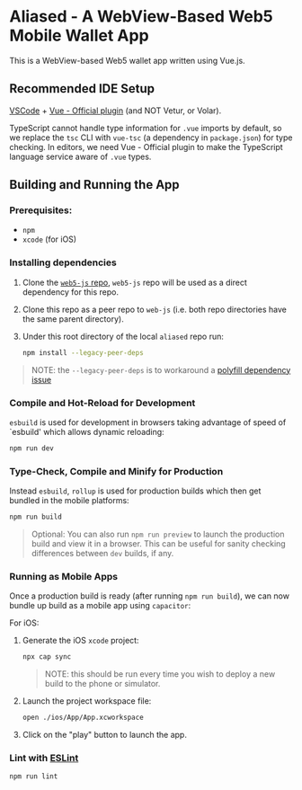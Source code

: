 # Aliased - A WebView-Based Web5 Mobile Wallet App

This is a WebView-based Web5 wallet app written using Vue.js.


## Recommended IDE Setup

[VSCode](https://code.visualstudio.com/) + [Vue - Official plugin](https://marketplace.visualstudio.com/items?itemName=Vue.volar) (and NOT Vetur, or Volar).

TypeScript cannot handle type information for `.vue` imports by default, so we replace the `tsc` CLI with `vue-tsc` (a dependency in `package.json`) for type checking. In editors, we need Vue - Official plugin to make the TypeScript language service aware of `.vue` types.

## Building and Running the App

### Prerequisites:
- `npm`
- `xcode` (for iOS)

### Installing dependencies
1. Clone the [`web5-js` repo](https://github.com/TBD54566975/web5-js), `web5-js` repo will be used as a direct dependency for this repo.
2. Clone this repo as a peer repo to `web-js` (i.e. both repo directories have the same parent directory).
3. Under this root directory of the local `aliased` repo run:

    ```sh
    npm install --legacy-peer-deps
    ```

> NOTE: the `--legacy-peer-deps` is to workaround a [polyfill dependency issue](https://github.com/TBD54566975/aliased/issues/1)

### Compile and Hot-Reload for Development
`esbuild` is used for development in browsers taking advantage of speed of `esbuild' which allows dynamic reloading:

```sh
npm run dev
```

### Type-Check, Compile and Minify for Production
Instead `esbuild`, `rollup` is used for production builds which then get bundled in the mobile platforms:

```sh
npm run build
```

> Optional: You can also run `npm run preview` to launch the production build and view it in a browser. This can be useful for sanity checking differences between `dev` builds, if any.

### Running as Mobile Apps
Once a production build is ready (after running `npm run build`), we can now bundle up build as a mobile app using `capacitor`:

For iOS:

1. Generate the iOS `xcode` project:

    ```sh
    npx cap sync
    ```
    > NOTE: this should be run every time you wish to deploy a new build to the phone or simulator.

1. Launch the project workspace file:

    ```sh
    open ./ios/App/App.xcworkspace
    ```
1. Click on the "play" button to launch the app.

### Lint with [ESLint](https://eslint.org/)


```sh
npm run lint
```
